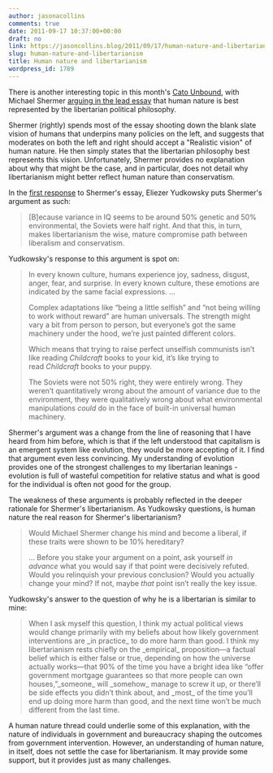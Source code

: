 ```yaml
---
author: jasonacollins
comments: true
date: 2011-09-17 10:37:00+00:00
draft: no
link: https://jasoncollins.blog/2011/09/17/human-nature-and-libertarianism/
slug: human-nature-and-libertarianism
title: Human nature and libertarianism
wordpress_id: 1789
---
```


There is another interesting topic in this month's [Cato Unbound](http://www.cato-unbound.org/), with Michael Shermer [arguing in the lead essay](http://www.cato-unbound.org/2011/09/06/michael-shermer/liberty-and-science/) that human nature is best represented by the libertarian political philosophy.

Shermer (rightly) spends most of the essay shooting down the blank slate vision of humans that underpins many policies on the left, and suggests that moderates on both the left and right should accept a "Realistic vision" of human nature. He then simply states that the libertarian philosophy best represents this vision. Unfortunately, Shermer provides no explanation about why that might be the case, and in particular, does not detail why libertarianism might better reflect human nature than conservatism.

In the [first response](http://www.cato-unbound.org/2011/09/07/eliezer-yudkowsky/is-that-your-true-rejection/) to Shermer's essay, Eliezer Yudkowsky puts Shermer's argument as such:


<blockquote>[B]ecause variance in IQ seems to be around 50% genetic and 50% environmental, the Soviets were half right. And that this, in turn, makes libertarianism the wise, mature compromise path between liberalism and conservatism.</blockquote>


Yudkowsky's response to this argument is spot on:


<blockquote>In every known culture, humans experience joy, sadness, disgust, anger, fear, and surprise. In every known culture, these emotions are indicated by the same facial expressions. ...

Complex adaptations like “being a little selfish” and “not being willing to work without reward” are human universals. The strength might vary a bit from person to person, but everyone’s got the same machinery under the hood, we’re just painted different colors.

Which means that trying to raise perfect unselfish communists isn’t like reading _Childcraft_ books to your kid, it’s like trying to read _Childcraft_ books to your puppy.

The Soviets were not 50% right, they were entirely wrong. They weren’t quantitatively wrong about the amount of variance due to the environment, they were qualitatively wrong about what environmental manipulations _could_ do in the face of built-in universal human machinery.</blockquote>


Shermer's argument was a change from the line of reasoning that I have heard from him before, which is that if the left understood that capitalism is an emergent system like evolution, they would be more accepting of it. I find that argument even less convincing. My understanding of evolution provides one of the strongest challenges to my libertarian leanings - evolution is full of wasteful competition for relative status and what is good for the individual is often not good for the group.

The weakness of these arguments is probably reflected in the deeper rationale for Shermer's libertarianism. As Yudkowsky questions, is human nature the real reason for Shermer's libertarianism?


<blockquote>Would Michael Shermer change his mind and become a liberal, if these traits were shown to be 10% hereditary?

... Before you stake your argument on a point, ask yourself _in advance_ what you would say if that point were decisively refuted. Would you relinquish your previous conclusion? Would you actually change your mind? If not, maybe _that_ point isn’t really the key issue.</blockquote>


Yudkowsky's answer to the question of why he is a libertarian is similar to mine:


<blockquote>When I ask myself this question, I think my actual political views would change primarily with my beliefs about how likely government interventions are _in practice_ to do more harm than good. I think my libertarianism rests chiefly on the _empirical_ proposition—a factual belief which is either false or true, depending on how the universe actually works—that 90% of the time you have a bright idea like “offer government mortgage guarantees so that more people can own houses,”_someone_ will _somehow_ manage to screw it up, or there’ll be side effects you didn’t think about, and _most_ of the time you’ll end up doing more harm than good, and the next time won’t be much different from the last time.</blockquote>


A human nature thread could underlie some of this explanation, with the nature of individuals in government and bureaucracy shaping the outcomes from government intervention. However, an understanding of human nature, in itself, does not settle the case for libertarianism. It may provide some support, but it provides just as many challenges.
